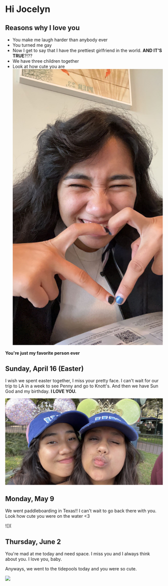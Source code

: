 # Hi Jocelyn

## Reasons why I love you

* You make me laugh harder than anybody ever
* You turned me gay
* Now I get to say that I have the prettiest girlfriend in the world. **AND IT'S TRUE**?!??
* We have three children together
* Look at how cute you are 
![](IMG_1397.png)

**You're just my favorite person ever**

## Sunday, April 16 (Easter)

I wish we spent easter together, I miss your pretty face. I can't wait for our trip to LA in a week to see Penny and go to Knott's. And then we have Sun God and my birthday. **I LOVE YOU.**

![](IMG_1600.jpg)

## Monday, May 9

We went paddleboarding in Texas!! I can't wait to go back there with you. Look how cute you were on the water <3

![](

## Thursday, June 2 

You're mad at me today and need space. I miss you and I always think about you. I love you, baby. 

Anyways, we went to the tidepools today and you were so cute.

![](IMG_2160.HEIC)
